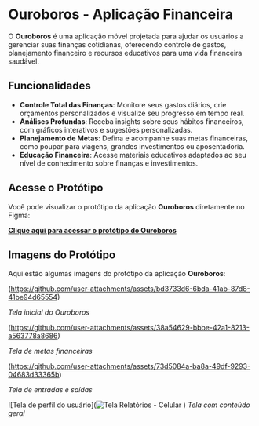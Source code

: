 # Ouroboros - Aplicação Financeira
 
O **Ouroboros** é uma aplicação móvel projetada para ajudar os usuários a gerenciar suas finanças cotidianas, oferecendo controle de gastos, planejamento financeiro e recursos educativos para uma vida financeira saudável.
 
## Funcionalidades
 
- **Controle Total das Finanças**: Monitore seus gastos diários, crie orçamentos personalizados e visualize seu progresso em tempo real.
- **Análises Profundas**: Receba insights sobre seus hábitos financeiros, com gráficos interativos e sugestões personalizadas.
- **Planejamento de Metas**: Defina e acompanhe suas metas financeiras, como poupar para viagens, grandes investimentos ou aposentadoria.
- **Educação Financeira**: Acesse materiais educativos adaptados ao seu nível de conhecimento sobre finanças e investimentos.
 
## Acesse o Protótipo
 
Você pode visualizar o protótipo da aplicação **Ouroboros** diretamente no Figma:
 
[**Clique aqui para acessar o protótipo do Ouroboros**](https://www.figma.com/proto/ZkwwkNVqd1YO7p4Y97sgm8/Aplica%C3%A7%C3%A3o-Financeira---Ouroboros?node-id=17-457&node-type=frame&t=8uHDOW63KETvDStx-1&scaling=min-zoom&content-scaling=fixed&page-id=0%3A1&starting-point-node-id=17%3A457)
 
## Imagens do Protótipo
 
Aqui estão algumas imagens do protótipo da aplicação **Ouroboros**:
 
(https://github.com/user-attachments/assets/bd3733d6-6bda-41ab-87d8-41be94d65554)

*Tela inicial do Ouroboros*
 
(https://github.com/user-attachments/assets/38a54629-bbbe-42a1-8213-a563778a8686)

*Tela de metas financeiras*
 
(https://github.com/user-attachments/assets/73d5084a-ba8a-49df-9293-04683d33365b)

*Tela de entradas e saídas*

![Tela de perfil do usuário](![Tela Relatórios - Celular](https://github.com/user-attachments/assets/73d5084a-ba8a-49df-9293-04683d33365b)
)
*Tela com conteúdo geral*
